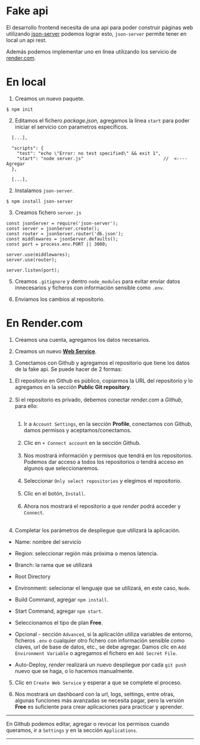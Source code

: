 # Fake api

El desarrollo frontend necesita de una api para poder construir páginas web utilizando [json-server](https://github.com/typicode/json-server) podemos lograr esto, `json-server` permite tener en local un api rest.

Además podemos implementar uno en línea utilizando los servicio de [render.com](https://render.com/).


# En local

1. Creamos un nuevo paquete.

```
$ npm init
```

2. Editamos el fichero *package.json*, agregamos la línea `start` para poder iniciar el servicio con parametros específicos.

```
  [...],

  "scripts": {
    "test": "echo \"Error: no test specified\" && exit 1",
    "start": "node server.js"                              //  <---- Agregar
  },

  [...],
```

2. Instalamos `json-server`.

```
$ npm install json-server
```

3. Creamos fichero `server.js`

```
const jsonServer = require('json-server');
const server = jsonServer.create();
const router = jsonServer.router('db.json');
const middlewares = jsonServer.defaults();
const port = process.env.PORT || 3000;

server.use(middlewares);
server.use(router);

server.listen(port);
```

5. Creamos `.gitignore` y dentro `node_modules` para evitar envíar datos innecesarios y ficheros con información sensible como `.env`.

6. Enviamos los cambios al repositorio.



# En Render.com

1. Creamos una cuenta, agregamos los datos necesarios.

2. Creamos un nuevo **[Web Service](https://dashboard.render.com/select-repo?type=web)**.

3. Conectamos con Github y agregamos el repositorio que tiene los datos de la fake api.
Se puede hacer de 2 formas:
<ol>
  <li>El repositorio en Github es público, copiarmos la URL del repositorio y lo agregamos en la sección <strong>Public Git repository</strong>.</li>
  <br>
  <li>Si el repositorio es privado, debemos conectar <i>render.com</i> a <i>Github</i>, para ello:</li><br>
  <ol>
    <li>Ir a <code>Account Settings</code>, en la sección <strong>Profile</strong>, conectamos con Github, damos permisos y aceptamos/conectamos.</li><br>
    <li>Clic en <code>+ Connect account</code> en la sección Github.</li><br>
    <li>Nos mostrará información y permisos que tendrá en los repositorios. Podemos dar acceso a todos los repositorios o tendrá acceso en algunos que seleccionaremos.</li><br>
    <li>Seleccionar <code>Only select repositories</code> y elegimos el repositorio.</li><br>
    <li>Clic en el botón, <code>Install</code>.</li><br>
    <li>Ahora nos mostrará el repositorio a que <i>render</i> podrá acceder y <code>Connect</code>.</li><br>
  </ol>

</ol>


4. Completar los parámetros de despliegue que utilizará la aplicación.
  * Name: nombre del servicio

  * Region: seleccionar región más próxima o menos latencia.

  * Branch: la rama que se utilizará

  * Root Directory

  * Environment: selecionar el lenguaje que se utilizará, en este caso, `Node`.

  * Build Command, agregar `npm install`.

  * Start Command, agregar `npm start`.

  * Seleccionamos el tipo de plan **Free**.

  * Opcional - sección `Advanced`, si la aplicación utiliza variables de entorno, ficheros `.env` o cualquier otro fichero con información sensible como claves, url de base de datos, etc., se debe agregar. Damos clic en `Add Environment Variable` o agregamos el fichero en `Add Secret File`.

  * Auto-Deploy, *render* realizará un nuevo despliegue por cada `git push` nuevo que se haga, o lo hacemos manualmente.

5. Clic en `Create Web Service` y esperar a que se complete el proceso.

6. Nos mostrará un dashboard con la url, logs, settings, entre otras, algunas funciones más avanzadas se necesita pagar, pero la versión **Free** es suficiente para crear aplicaciones para practicar y aprender.

---

En Github podemos editar, agregar o revocar los permisos cuando queramos, ir a `Settings` y en la sección `Applications`.

---
